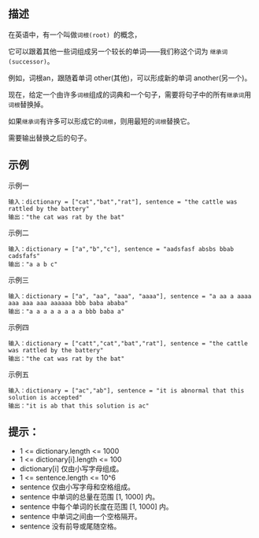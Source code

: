 ## 描述

在英语中，有一个叫做`词根(root) `的概念，

它可以跟着其他一些词组成另一个较长的单词——我们称这个词为 `继承词(successor)`。

例如，词根an，跟随着单词 other(其他)，可以形成新的单词 another(另一个)。

现在，给定一个由许多`词根`组成的词典和一个句子，需要将句子中的所有`继承词`用`词根`替换掉。

如果`继承词`有许多可以形成它的`词根`，则用最短的`词根`替换它。

需要输出替换之后的句子。

## 示例

示例一

```
输入：dictionary = ["cat","bat","rat"], sentence = "the cattle was rattled by the battery"
输出："the cat was rat by the bat"

```

示例二

```
输入：dictionary = ["a","b","c"], sentence = "aadsfasf absbs bbab cadsfafs"
输出："a a b c"
```

示例三

```
输入：dictionary = ["a", "aa", "aaa", "aaaa"], sentence = "a aa a aaaa aaa aaa aaa aaaaaa bbb baba ababa"
输出："a a a a a a a a bbb baba a"
```

示例四

```
输入：dictionary = ["catt","cat","bat","rat"], sentence = "the cattle was rattled by the battery"
输出："the cat was rat by the bat"
```

示例五
```
输入：dictionary = ["ac","ab"], sentence = "it is abnormal that this solution is accepted"
输出："it is ab that this solution is ac"
```

## 提示：

- 1 <= dictionary.length <= 1000
- 1 <= dictionary[i].length <= 100
- dictionary[i] 仅由小写字母组成。
- 1 <= sentence.length <= 10^6
- sentence 仅由小写字母和空格组成。
- sentence 中单词的总量在范围 [1, 1000] 内。
- sentence 中每个单词的长度在范围 [1, 1000] 内。
- sentence 中单词之间由一个空格隔开。
- sentence 没有前导或尾随空格。

